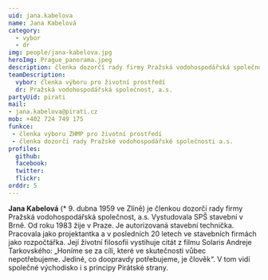 ```yaml
---
uid: jana.kabelova
name: Jana Kabelová
category: 
  - vybor
  - dr
img: people/jana-kabelova.jpg  
heroImg: Prague_panorama.jpeg
description: členka dozorčí rady firmy Pražská vodohospodářská společnost, a.s.
teamDescription:
  vybor: členka výboru pro životní prostředí
  dr: Pražská vodohospodářská společnost, a.s.
partyUid: pirati
mail:
- jana.kabelova@pirati.cz
mob: +402 724 749 175		 
funkce:
 - členka výboru ZHMP pro životní prostředí
 - členka dozorčí rady Pražské vodohospodářské společnosti a.s.
profiles:
  github:       
  facebook:     
  twitter: 		  
  flickr:		  
orddr: 5
---
```


**Jana Kabelová** (* 9. dubna 1959 ve Zlíně) je členkou dozorčí rady firmy Pražská vodohospodářská společnost, a.s. Vystudovala SPŠ stavební v Brně. Od roku 1983 žije v Praze. Je autorizovaná stavební technička. Pracovala jako projektantka a v posledních 20 letech ve stavebních firmách jako rozpočtářka. Její životní filosofii vystihuje citát z filmu Solaris Andreje Tarkovského: „Honíme se za cíli, které ve skutečnosti vůbec nepotřebujeme. Jediné, co doopravdy potřebujeme, je člověk“. V tom vidí společné východisko i s principy Pirátské strany.

